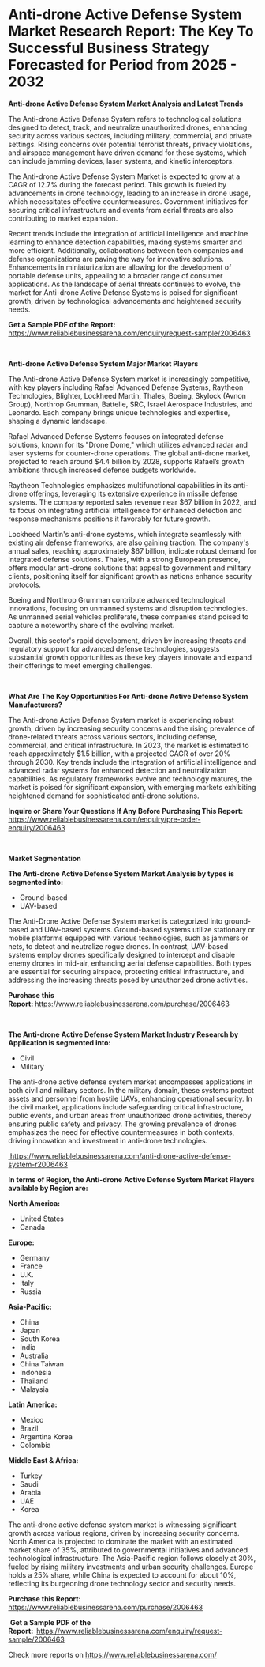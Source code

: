 <p><h1>Anti-drone Active Defense System Market Research Report: The Key To Successful Business Strategy Forecasted for Period from 2025 - 2032</h1></p><p><strong>Anti-drone Active Defense System Market Analysis and Latest Trends</strong></p>
<p><p>The Anti-drone Active Defense System refers to technological solutions designed to detect, track, and neutralize unauthorized drones, enhancing security across various sectors, including military, commercial, and private settings. Rising concerns over potential terrorist threats, privacy violations, and airspace management have driven demand for these systems, which can include jamming devices, laser systems, and kinetic interceptors.</p><p>The Anti-drone Active Defense System Market is expected to grow at a CAGR of 12.7% during the forecast period. This growth is fueled by advancements in drone technology, leading to an increase in drone usage, which necessitates effective countermeasures. Government initiatives for securing critical infrastructure and events from aerial threats are also contributing to market expansion.</p><p>Recent trends include the integration of artificial intelligence and machine learning to enhance detection capabilities, making systems smarter and more efficient. Additionally, collaborations between tech companies and defense organizations are paving the way for innovative solutions. Enhancements in miniaturization are allowing for the development of portable defense units, appealing to a broader range of consumer applications. As the landscape of aerial threats continues to evolve, the market for Anti-drone Active Defense Systems is poised for significant growth, driven by technological advancements and heightened security needs.</p></p>
<p><strong>Get a Sample PDF of the Report:&nbsp;</strong> <a href="https://www.reliablebusinessarena.com/enquiry/request-sample/2006463?utm_campaign=3062&utm_medium=2&utm_source=Github&utm_content=ia&utm_term=08042025&utm_id=anti-drone-active-defense-system">https://www.reliablebusinessarena.com/enquiry/request-sample/2006463</a></p>
<p>&nbsp;</p>
<p><strong>Anti-drone Active Defense System Major Market Players</strong></p>
<p><p>The Anti-drone Active Defense System market is increasingly competitive, with key players including Rafael Advanced Defense Systems, Raytheon Technologies, Blighter, Lockheed Martin, Thales, Boeing, Skylock (Avnon Group), Northrop Grumman, Battelle, SRC, Israel Aerospace Industries, and Leonardo. Each company brings unique technologies and expertise, shaping a dynamic landscape.</p><p>Rafael Advanced Defense Systems focuses on integrated defense solutions, known for its "Drone Dome," which utilizes advanced radar and laser systems for counter-drone operations. The global anti-drone market, projected to reach around $4.4 billion by 2028, supports Rafael’s growth ambitions through increased defense budgets worldwide.</p><p>Raytheon Technologies emphasizes multifunctional capabilities in its anti-drone offerings, leveraging its extensive experience in missile defense systems. The company reported sales revenue near $67 billion in 2022, and its focus on integrating artificial intelligence for enhanced detection and response mechanisms positions it favorably for future growth.</p><p>Lockheed Martin's anti-drone systems, which integrate seamlessly with existing air defense frameworks, are also gaining traction. The company's annual sales, reaching approximately $67 billion, indicate robust demand for integrated defense solutions. Thales, with a strong European presence, offers modular anti-drone solutions that appeal to government and military clients, positioning itself for significant growth as nations enhance security protocols.</p><p>Boeing and Northrop Grumman contribute advanced technological innovations, focusing on unmanned systems and disruption technologies. As unmanned aerial vehicles proliferate, these companies stand poised to capture a noteworthy share of the evolving market.</p><p>Overall, this sector's rapid development, driven by increasing threats and regulatory support for advanced defense technologies, suggests substantial growth opportunities as these key players innovate and expand their offerings to meet emerging challenges.</p></p>
<p>&nbsp;</p>
<p><strong>What Are The Key Opportunities For Anti-drone Active Defense System Manufacturers?</strong></p>
<p><p>The Anti-drone Active Defense System market is experiencing robust growth, driven by increasing security concerns and the rising prevalence of drone-related threats across various sectors, including defense, commercial, and critical infrastructure. In 2023, the market is estimated to reach approximately $1.5 billion, with a projected CAGR of over 20% through 2030. Key trends include the integration of artificial intelligence and advanced radar systems for enhanced detection and neutralization capabilities. As regulatory frameworks evolve and technology matures, the market is poised for significant expansion, with emerging markets exhibiting heightened demand for sophisticated anti-drone solutions.</p></p>
<p><strong>Inquire or Share Your Questions If Any Before Purchasing This Report:</strong> <a href="https://www.reliablebusinessarena.com/enquiry/pre-order-enquiry/2006463?utm_campaign=3062&utm_medium=2&utm_source=Github&utm_content=ia&utm_term=08042025&utm_id=anti-drone-active-defense-system">https://www.reliablebusinessarena.com/enquiry/pre-order-enquiry/2006463</a></p>
<p>&nbsp;</p>
<p><strong>Market Segmentation</strong></p>
<p><strong>The Anti-drone Active Defense System Market Analysis by types is segmented into:</strong></p>
<p><ul><li>Ground-based</li><li>UAV-based</li></ul></p>
<p><p>The Anti-Drone Active Defense System market is categorized into ground-based and UAV-based systems. Ground-based systems utilize stationary or mobile platforms equipped with various technologies, such as jammers or nets, to detect and neutralize rogue drones. In contrast, UAV-based systems employ drones specifically designed to intercept and disable enemy drones in mid-air, enhancing aerial defense capabilities. Both types are essential for securing airspace, protecting critical infrastructure, and addressing the increasing threats posed by unauthorized drone activities.</p></p>
<p><strong>Purchase this Report:&nbsp;</strong><a href="https://www.reliablebusinessarena.com/purchase/2006463?utm_campaign=3062&utm_medium=2&utm_source=Github&utm_content=ia&utm_term=08042025&utm_id=anti-drone-active-defense-system">https://www.reliablebusinessarena.com/purchase/2006463</a></p>
<p>&nbsp;</p>
<p><strong>The Anti-drone Active Defense System Market Industry Research by Application is segmented into:</strong></p>
<p><ul><li>Civil</li><li>Military</li></ul></p>
<p><p>The anti-drone active defense system market encompasses applications in both civil and military sectors. In the military domain, these systems protect assets and personnel from hostile UAVs, enhancing operational security. In the civil market, applications include safeguarding critical infrastructure, public events, and urban areas from unauthorized drone activities, thereby ensuring public safety and privacy. The growing prevalence of drones emphasizes the need for effective countermeasures in both contexts, driving innovation and investment in anti-drone technologies.</p></p>
<p><a href="https://www.reliablebusinessarena.com/anti-drone-active-defense-system-r2006463?utm_campaign=3062&utm_medium=2&utm_source=Github&utm_content=ia&utm_term=08042025&utm_id=anti-drone-active-defense-system">&nbsp;https://www.reliablebusinessarena.com/anti-drone-active-defense-system-r2006463</a></p>
<p><strong>In terms of Region, the Anti-drone Active Defense System Market Players available by Region are:</strong></p>
<p>
    <p> <strong> North America: </strong>
        <ul>
            <li>United States</li>
            <li>Canada</li>
        </ul>
        </p> 
    <p> <strong> Europe: </strong>
        <ul>
            <li>Germany</li>
            <li>France</li>
            <li>U.K.</li>
            <li>Italy</li>
            <li>Russia</li>
        </ul>
        </p> 
    <p> <strong> Asia-Pacific: </strong>
        <ul>
            <li>China</li>
            <li>Japan</li>
            <li>South Korea</li>
            <li>India</li>
            <li>Australia</li>
            <li>China Taiwan</li>
            <li>Indonesia</li>
            <li>Thailand</li>
            <li>Malaysia</li>
        </ul>
        </p> 
    <p> <strong> Latin America: </strong>
        <ul>
            <li>Mexico</li>
            <li>Brazil</li>
            <li>Argentina Korea</li>
            <li>Colombia</li>
        </ul>
        </p> 
    <p> <strong> Middle East & Africa: </strong>
        <ul>
            <li>Turkey</li>
            <li>Saudi</li>
            <li>Arabia</li>
            <li>UAE</li>
            <li>Korea</li>
        </ul>
    </p>
    </p>
<p><p>The anti-drone active defense system market is witnessing significant growth across various regions, driven by increasing security concerns. North America is projected to dominate the market with an estimated market share of 35%, attributed to governmental initiatives and advanced technological infrastructure. The Asia-Pacific region follows closely at 30%, fueled by rising military investments and urban security challenges. Europe holds a 25% share, while China is expected to account for about 10%, reflecting its burgeoning drone technology sector and security needs.</p></p>
<p><strong>Purchase this Report: </strong><a href="https://www.reliablebusinessarena.com/purchase/2006463?utm_campaign=3062&utm_medium=2&utm_source=Github&utm_content=ia&utm_term=08042025&utm_id=anti-drone-active-defense-system">https://www.reliablebusinessarena.com/purchase/2006463</a></p>
<p>&nbsp;<strong>Get a Sample PDF of the Report:&nbsp;&nbsp;</strong><a href="https://www.reliablebusinessarena.com/enquiry/request-sample/2006463?utm_campaign=3062&utm_medium=2&utm_source=Github&utm_content=ia&utm_term=08042025&utm_id=anti-drone-active-defense-system">https://www.reliablebusinessarena.com/enquiry/request-sample/2006463</a></p>
<p><strong></strong></p>
<p>Check more reports on <a href="https://www.reliablebusinessarena.com/?utm_campaign=3062&utm_medium=2&utm_source=Github&utm_content=ia&utm_term=08042025&utm_id=anti-drone-active-defense-system">https://www.reliablebusinessarena.com/</a></p>
